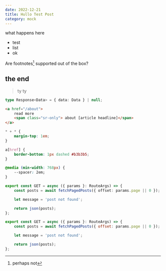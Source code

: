 ```yaml
---
date: 2022-12-21
title: Hullo Test Post
category: mock
---
```


what happens here

- test
- list
- ok

Are footnotes[^1] supported out of the box?

## the end

> ty ty

```ts
type Response<Data> = { data: Data } | null;
```

```html
<a href="/about">
	read more
	<span class="sr-only"> about [article headline]</span>
</a>
```

```css
* + * {
	margin-top: 1em;
}

a[href] {
	border-bottom: 1px dashed #b3b3b5;
}

@media (min-width: 768px) {
	--spacer: 2em;
}
```

```ts
export const GET = async ({ params }: RouteArgs) => {
	const posts = await fetchPagedPosts({ offset: params.page || 0 });

	let message = 'post not found';

	return json(posts);
};
```

```js
export const GET = async ({ params }: RouteArgs) => {
	const posts = await fetchPagedPosts({ offset: params.page || 0 });

	let message = 'post not found';

	return json(posts);
};
```

[^1]: perhaps not
